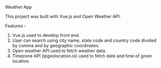 Weather App

This project was built with Vue.js and Open Weather API.

Features -

1. Vue.js used to develop front end.
2. User can search using city name, state code and country code divided by comma and by geographic coordinates.
3. Open weather API used to fetch weather data.
4. Timezone API (ipgeolocation.io) used to fetch date and time of given location.
